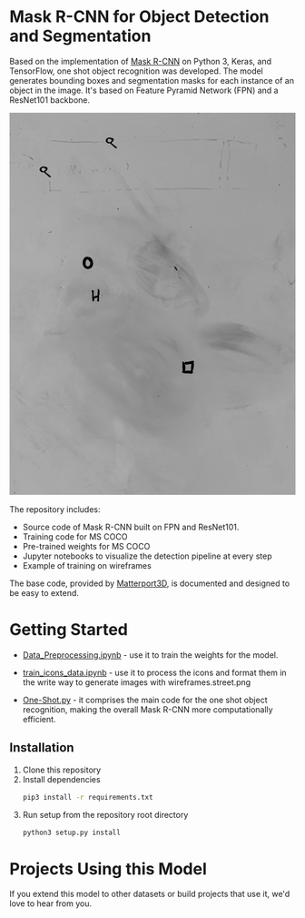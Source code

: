 # Mask R-CNN for Object Detection and Segmentation

Based on the implementation of [Mask R-CNN](https://arxiv.org/abs/1703.06870) on Python 3, Keras, and TensorFlow, one shot object recognition was developed. The model generates bounding boxes and segmentation masks for each instance of an object in the image. It's based on Feature Pyramid Network (FPN) and a ResNet101 backbone.

<img src="datasets/wireframe/train/4.png" width="1000">

The repository includes:
* Source code of Mask R-CNN built on FPN and ResNet101.
* Training code for MS COCO
* Pre-trained weights for MS COCO
* Jupyter notebooks to visualize the detection pipeline at every step
* Example of training on wireframes


The base code, provided by [Matterport3D](https://matterport.com/blog/2017/09/20/announcing-matterport3d-research-dataset/), is documented and designed to be easy to extend. 

# Getting Started
* [Data_Preprocessing.ipynb](samples/wireframe/Data_Preprocessing.ipynb) - use it to train the weights for the model.

* [train_icons_data.ipynb](samples/wireframe/train_icons_data.ipynb) - use it to process the icons and format them in the write way to generate images with wireframes.street.png

* [One-Shot.py](samples/wireframe/One-Shot.ipynb) - it comprises the main code for the one shot object recognition, making the overall Mask R-CNN more computationally efficient.  

## Installation
1. Clone this repository
2. Install dependencies
   ```bash
   pip3 install -r requirements.txt
   ```
3. Run setup from the repository root directory
    ```bash
    python3 setup.py install
    ``` 

# Projects Using this Model
If you extend this model to other datasets or build projects that use it, we'd love to hear from you.
